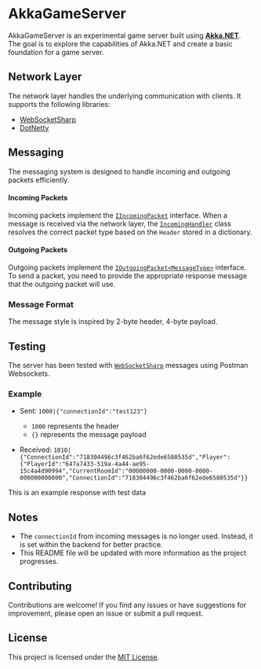 # AkkaGameServer

AkkaGameServer is an experimental game server built using **[Akka.NET](https://getakka.net/)**. The goal is to explore the capabilities of Akka.NET and create a basic foundation for a game server.


## Network Layer

The network layer handles the underlying communication with clients. It supports the following libraries:

- [WebSocketSharp](https://github.com/sta/websocket-sharp)
- [DotNetty](https://github.com/Azure/DotNetty)

## Messaging

The messaging system is designed to handle incoming and outgoing packets efficiently.

#### Incoming Packets

Incoming packets implement the [`IIncomingPacket`](https://github.com/Gaz1994/AkkaGameServer/blob/main/AkkaGameServer.API/Communication/Incoming/IIncomingPacket.cs) interface. When a message is received via the network layer, the [`IncomingHandler`](https://github.com/Gaz1994/AkkaGameServer/blob/main/AkkaGameServer.API/Communication/Incoming/IncomingHandler.cs) class resolves the correct packet type based on the `Header` stored in a dictionary.

#### Outgoing Packets

Outgoing packets implement the [`IOutgoingPacket<MessageType>`](https://github.com/Gaz1994/AkkaGameServer/blob/main/AkkaGameServer.API/Communication/Outgoing/IOutgoingPacket.cs) interface. To send a packet, you need to provide the appropriate response message that the outgoing packet will use.

### Message Format

The message style is inspired by 2-byte header, 4-byte payload.

## Testing

The server has been tested with [`WebSocketSharp`](https://github.com/sta/websocket-sharp) messages using Postman Websockets.

### Example

- Sent: `1000|{"connectionId":"test123"}`
  - `1000` represents the header
  - `{}` represents the message payload

- Received: `1010|{"ConnectionId":"718304496c3f462ba6f62ede6580535d","Player":{"PlayerId":"647a7433-519a-4a44-ae95-15c4a4d90994","CurrentRoomId":"00000000-0000-0000-0000-000000000000","ConnectionId":"718304496c3f462ba6f62ede6580535d"}}`

This is an example response with test data

## Notes

- The `connectionId` from incoming messages is no longer used. Instead, it is set within the backend for better practice.
- This README file will be updated with more information as the project progresses.

## Contributing

Contributions are welcome! If you find any issues or have suggestions for improvement, please open an issue or submit a pull request.

## License

This project is licensed under the [MIT License](LICENSE).
